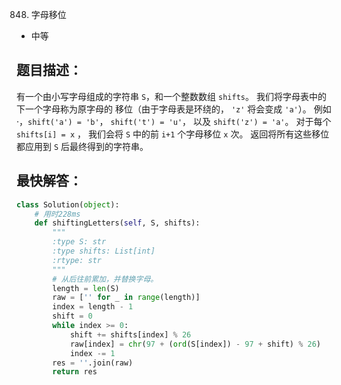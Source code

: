 848. 字母移位

- 中等

## 题目描述：
有一个由小写字母组成的字符串 `S`，和一个整数数组 `shifts`。
我们将字母表中的下一个字母称为原字母的 移位（由于字母表是环绕的， `'z'` 将会变成 `'a'`）。
例如·，`shift('a') = 'b'`， `shift('t') = 'u'`， 以及 `shift('z') = 'a'`。
对于每个 `shifts[i] = x` ， 我们会将 `S` 中的前 `i+1` 个字母移位 `x` 次。
返回将所有这些移位都应用到 `S` 后最终得到的字符串。

## 最快解答：
``` python
class Solution(object):
    # 用时228ms
    def shiftingLetters(self, S, shifts):
        """
        :type S: str
        :type shifts: List[int]
        :rtype: str
        """
        # 从后往前累加，并替换字母。
        length = len(S)
        raw = ['' for _ in range(length)]
        index = length - 1
        shift = 0
        while index >= 0:
            shift += shifts[index] % 26
            raw[index] = chr(97 + (ord(S[index]) - 97 + shift) % 26)
            index -= 1
        res = ''.join(raw)
        return res
```